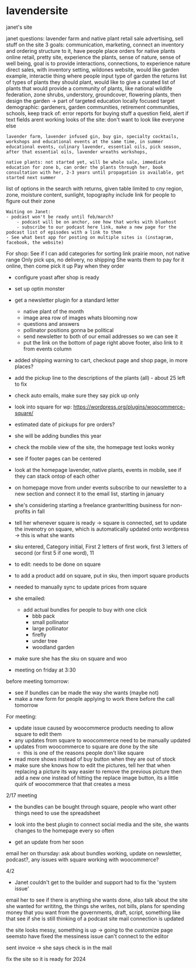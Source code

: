 # lavendersite
janet's site

janet questions: lavender farm and native plant retail sale advertising, sell stuff on the site 3 goals: communication, marketing, connect an inventory and ordering structure to it, have people place orders for native plants online retail, pretty site, experience the plants, sense of nature, sense of well being, goal is to provide interactions, connections, to experience nature direct sales, with inventory setting, wildones website, would like garden example, interactie thing where people input type of garden the returns list of types of plants they should plant, would like to give a curated list of plants that would provide a community of plants, like national wildlife federation, zone shrubs, understory, groundcover, flowering plants, then design the garden -> part of targeted education locally focused target demographic: gardeners, garden communities, retirement communities, schools, keep track of: error reports for buying stuff a question field, alert if text fields arent working looks of the site: don't want to look like everyone else


    lavender farm, lavender infused gin, buy gin, specialty cocktails, workshops and educational events at the same time, in summer educational events, culinary lavender, essential oils, pick season, after that essential oils, lavender wreaths workshops,

    native plants: not started yet, will be whole sale, immediate education for zone b, can order the plants through her, book consultation with her, 2-3 years until propagation is available, get started next summer

list of options in the search with returns, given table limited to cny region, zone, moisture content, sunlight, topography include link for people to figure out their zone


    Waiting on Janet:
    - podcast won't be ready until feb/march?
        - podcast will be on anchor, see how that works with bluehost
        - subscribe to our podcast here link, make a new page for the podcast list of episodes with a link to them
    - See what best app for posting on multiple sites is (instagram, facebook, the website) 


For shop:
See if I can add categories for sorting link prairie moon, not native range
Only pick ups, no delivery, no shipping
She wants them to pay for it online, then come pick it up
Pay when they order

- configure yoast after shop is ready
- set up optin monster
- get a newsletter plugin for a standard letter
    - native plant of the month
    - image area row of images whats blooming now
    - questions and answers
    - pollinator positions gonna be political
    - send newsletter to both of our email addresses so we can see it
    - put the link on the bottom of page right above footer, also link to it from events column
- added shipping warning to cart, checkout page and shop page, in more places?
- add the pickup line to the descriptions of the plants (all) - about 25 left to fix

- check auto emails, make sure they say pick up only

- look into square for wp: https://wordpress.org/plugins/woocommerce-square/

- estimated date of pickups for pre orders?
- she will be adding bundles this year
- check the mobile view of the site, the homepage test looks wonky
- see if footer pages can be centered
- look at the homepage lavender, native plants, events in mobile, see if they can stack ontop of each other
- on homepage move from under events subscribe to our newsletter to a new section and connect it to the email list, starting in january


- she's considering starting a freelance grantwritting business for non- profits in fall
- tell her whenever square is ready -> square is connected, set to update the invenotry on square, which is automatically updated onto wordpress -> this is what she wants

- sku entered, Category initial, First 2 letters of first work, first 3 letters of second (or first 5 if one word), 11
- to edit: needs to be done on square
- to add a product add on square, put in sku, then import square products

- needed to manually sync to update prices from square

- she emailed:   
    - add actual bundles for people to buy with one click
        - bbb pack
        - small pollinator
        - large pollinator
        - firefly
        - under tree
        - woodland garden


- make sure she has the sku on square and woo
- meeting on friday at 3:30


before meeting tomorrow:
- see if bundles can be made the way she wants (maybe not)
- make a new form for people applying to work there before the call tomorrow


For meeting:

- update issue caused by woocommerce products needing to allow square to edit them
- any updates from square to woocommerce need to be manually updated
- updates from woocommerce to square are done by the site
    - this is one of the reasons people don't like square
- read more shows instead of buy button when they are out of stock
- make sure she knows how to edit the pictures, tell her that when replacing a picture its way easier to remove the previous picture then add a new one instead of hitting the replace image button, its a little quirk of woocommerce that that creates a mess


2/17 meeting

- the bundles can be bought through square, people who want other things need to use the spreadsheet

- look into the best plugin to connect social media and the site, she wants changes to the homepage every so often
- get an update from her soon



email her on thursday: ask about bundles working, update on newsletter, podcast?, any issues with square working with woocommerce?


4/2
- Janet couldn't get to the builder and support had to fix the 'system issue'


email her to see if there is anything she wants done,  also talk about the site she wanted for writitng, the things she writes, not bills, plans for spending money that you want from the governments, draft, script, something like that
see if she is still thinking of a podcast
site mail connection is updated


the site looks messy, something is up -> going to the customize page seemsto have fixed the messiness issue
can't connect to the editor

sent invoice -> she says check is in the mail

fix the site so it is ready for 2024
